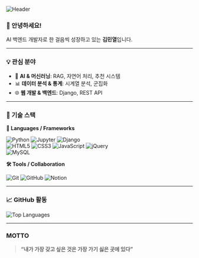 ![Header](https://capsule-render.vercel.app/api?type=waving&color=auto&height=300&section=header&text=Happy%20Day%20To%20Love!&fontSize=60&fontColor=ffffff)

### 👋 안녕하세요!  
AI 백엔드 개발자로 한 걸음씩 성장하고 있는 **김민열**입니다.  

---

### 💡 관심 분야

- 🧠 **AI & 머신러닝**: RAG, 자연어 처리, 추천 시스템  
- 📊 **데이터 분석 & 통계**: 시계열 분석, 군집화  
- 🌐 **웹 개발 & 백엔드**: Django, REST API  

---

### 🧰 기술 스택

**📌 Languages / Frameworks**

![Python](https://img.shields.io/badge/Python-3776AB?style=for-the-badge&logo=python&logoColor=white)
![Jupyter](https://img.shields.io/badge/Jupyter-F37626?style=for-the-badge&logo=jupyter&logoColor=white)
![Django](https://img.shields.io/badge/Django-092E20?style=for-the-badge&logo=django&logoColor=white)  
![HTML5](https://img.shields.io/badge/HTML5-E34F26?style=for-the-badge&logo=html5&logoColor=white)
![CSS3](https://img.shields.io/badge/CSS3-1572B6?style=for-the-badge&logo=css3&logoColor=white)
![JavaScript](https://img.shields.io/badge/JavaScript-F7DF1E?style=for-the-badge&logo=javascript&logoColor=black)
![jQuery](https://img.shields.io/badge/jQuery-0769AD?style=for-the-badge&logo=jquery&logoColor=white)  
![MySQL](https://img.shields.io/badge/MySQL-4479A1?style=for-the-badge&logo=mysql&logoColor=white)

**🛠 Tools / Collaboration**

![Git](https://img.shields.io/badge/Git-F05032?style=for-the-badge&logo=git&logoColor=white)
![GitHub](https://img.shields.io/badge/GitHub-181717?style=for-the-badge&logo=github&logoColor=white)
![Notion](https://img.shields.io/badge/Notion-000000?style=for-the-badge&logo=notion&logoColor=white)

---

### 📈 GitHub 활동

![Top Languages](https://github-readme-stats.vercel.app/api/top-langs/?username=kimminyeol&layout=compact&theme=radical)

---

### MOTTO
> **“내가 가장 갖고 싶은 것은 가장 가기 싫은 곳에 있다”**
